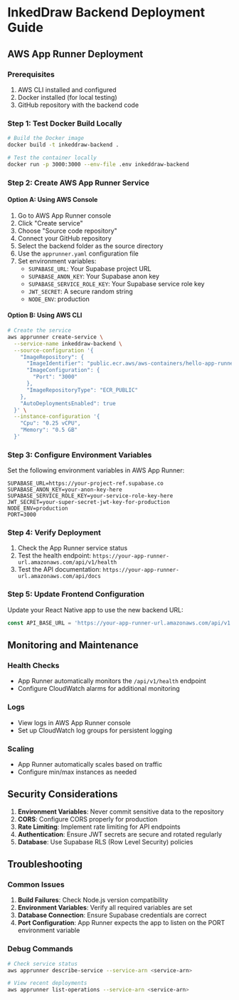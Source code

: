 # InkedDraw Backend Deployment Guide

## AWS App Runner Deployment

### Prerequisites
1. AWS CLI installed and configured
2. Docker installed (for local testing)
3. GitHub repository with the backend code

### Step 1: Test Docker Build Locally
```bash
# Build the Docker image
docker build -t inkeddraw-backend .

# Test the container locally
docker run -p 3000:3000 --env-file .env inkeddraw-backend
```

### Step 2: Create AWS App Runner Service

#### Option A: Using AWS Console
1. Go to AWS App Runner console
2. Click "Create service"
3. Choose "Source code repository"
4. Connect your GitHub repository
5. Select the backend folder as the source directory
6. Use the `apprunner.yaml` configuration file
7. Set environment variables:
   - `SUPABASE_URL`: Your Supabase project URL
   - `SUPABASE_ANON_KEY`: Your Supabase anon key
   - `SUPABASE_SERVICE_ROLE_KEY`: Your Supabase service role key
   - `JWT_SECRET`: A secure random string
   - `NODE_ENV`: production

#### Option B: Using AWS CLI
```bash
# Create the service
aws apprunner create-service \
  --service-name inkeddraw-backend \
  --source-configuration '{
    "ImageRepository": {
      "ImageIdentifier": "public.ecr.aws/aws-containers/hello-app-runner:latest",
      "ImageConfiguration": {
        "Port": "3000"
      },
      "ImageRepositoryType": "ECR_PUBLIC"
    },
    "AutoDeploymentsEnabled": true
  }' \
  --instance-configuration '{
    "Cpu": "0.25 vCPU",
    "Memory": "0.5 GB"
  }'
```

### Step 3: Configure Environment Variables
Set the following environment variables in AWS App Runner:

```
SUPABASE_URL=https://your-project-ref.supabase.co
SUPABASE_ANON_KEY=your-anon-key-here
SUPABASE_SERVICE_ROLE_KEY=your-service-role-key-here
JWT_SECRET=your-super-secret-jwt-key-for-production
NODE_ENV=production
PORT=3000
```

### Step 4: Verify Deployment
1. Check the App Runner service status
2. Test the health endpoint: `https://your-app-runner-url.amazonaws.com/api/v1/health`
3. Test the API documentation: `https://your-app-runner-url.amazonaws.com/api/docs`

### Step 5: Update Frontend Configuration
Update your React Native app to use the new backend URL:
```javascript
const API_BASE_URL = 'https://your-app-runner-url.amazonaws.com/api/v1';
```

## Monitoring and Maintenance

### Health Checks
- App Runner automatically monitors the `/api/v1/health` endpoint
- Configure CloudWatch alarms for additional monitoring

### Logs
- View logs in AWS App Runner console
- Set up CloudWatch log groups for persistent logging

### Scaling
- App Runner automatically scales based on traffic
- Configure min/max instances as needed

## Security Considerations

1. **Environment Variables**: Never commit sensitive data to the repository
2. **CORS**: Configure CORS properly for production
3. **Rate Limiting**: Implement rate limiting for API endpoints
4. **Authentication**: Ensure JWT secrets are secure and rotated regularly
5. **Database**: Use Supabase RLS (Row Level Security) policies

## Troubleshooting

### Common Issues
1. **Build Failures**: Check Node.js version compatibility
2. **Environment Variables**: Verify all required variables are set
3. **Database Connection**: Ensure Supabase credentials are correct
4. **Port Configuration**: App Runner expects the app to listen on the PORT environment variable

### Debug Commands
```bash
# Check service status
aws apprunner describe-service --service-arn <service-arn>

# View recent deployments
aws apprunner list-operations --service-arn <service-arn>
```
